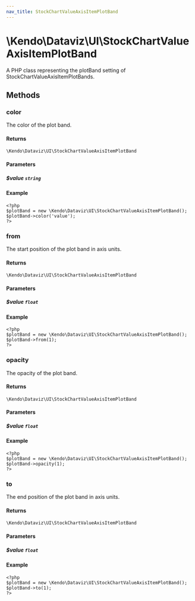 ```yaml
---
nav_title: StockChartValueAxisItemPlotBand
---
```


# \Kendo\Dataviz\UI\StockChartValueAxisItemPlotBand

A PHP class representing the plotBand setting of StockChartValueAxisItemPlotBands.


## Methods

### color
The color of the plot band.

#### Returns
`\Kendo\Dataviz\UI\StockChartValueAxisItemPlotBand`

#### Parameters

##### $value `string`



#### Example 
    <?php
    $plotBand = new \Kendo\Dataviz\UI\StockChartValueAxisItemPlotBand();
    $plotBand->color('value');
    ?>

### from
The start position of the plot band in axis units.

#### Returns
`\Kendo\Dataviz\UI\StockChartValueAxisItemPlotBand`

#### Parameters

##### $value `float`



#### Example 
    <?php
    $plotBand = new \Kendo\Dataviz\UI\StockChartValueAxisItemPlotBand();
    $plotBand->from(1);
    ?>

### opacity
The opacity of the plot band.

#### Returns
`\Kendo\Dataviz\UI\StockChartValueAxisItemPlotBand`

#### Parameters

##### $value `float`



#### Example 
    <?php
    $plotBand = new \Kendo\Dataviz\UI\StockChartValueAxisItemPlotBand();
    $plotBand->opacity(1);
    ?>

### to
The end position of the plot band in axis units.

#### Returns
`\Kendo\Dataviz\UI\StockChartValueAxisItemPlotBand`

#### Parameters

##### $value `float`



#### Example 
    <?php
    $plotBand = new \Kendo\Dataviz\UI\StockChartValueAxisItemPlotBand();
    $plotBand->to(1);
    ?>

